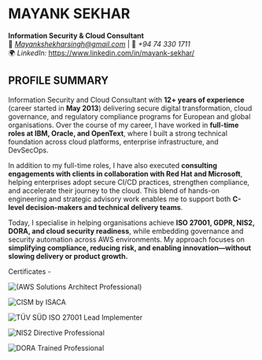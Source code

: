 # **MAYANK SEKHAR**
**Information Security & Cloud Consultant**  
📧 *Mayankshekharsingh@gmail.com* | 📱 *+94 74 330 1711*  
🌍 *LinkedIn:* https://www.linkedin.com/in/mayank-sekhar/

## **PROFILE SUMMARY**
Information Security and Cloud Consultant with **12+ years of experience** (career started in **May 2013**) delivering secure digital transformation, cloud governance, and regulatory compliance programs for European and global organisations. Over the course of my career, I have worked in **full-time roles at IBM, Oracle, and OpenText**, where I built a strong technical foundation across cloud platforms, enterprise infrastructure, and DevSecOps.

In addition to my full-time roles, I have also executed **consulting engagements with clients in collaboration with Red Hat and Microsoft**, helping enterprises adopt secure CI/CD practices, strengthen compliance, and accelerate their journey to the cloud. This blend of hands-on engineering and strategic advisory work enables me to support both **C-level decision-makers and technical delivery teams**.

Today, I specialise in helping organisations achieve **ISO 27001, GDPR, NIS2, DORA, and cloud security readiness**, while embedding governance and security automation across AWS environments. My approach focuses on **simplifying compliance, reducing risk, and enabling innovation—without slowing delivery or product growth.**


Certificates - 

![(AWS Solutions Architect Professional)](https://github.com/Mynkskhr/Thinkwerke/blob/8495d2408c2fb5b0ff93c59284348957a6bc2424/AWS%20Certified%20Solutions%20Architect%20-%20Professional%20certificate.jpg)

![CISM by ISACA](https://github.com/Mynkskhr/Thinkwerke/blob/8495d2408c2fb5b0ff93c59284348957a6bc2424/CISM-certification.jpg)


![TÜV SÜD ISO 27001 Lead Implementer](https://github.com/Mynkskhr/Thinkwerke/blob/b627dfb5e3f08c4c57ea5bf364cd635cd5eca09c/ISO%2027001%20%20Mayank%20Sekhar.jpg)


![NIS2 Directive Professional](https://github.com/Mynkskhr/Thinkwerke/blob/8495d2408c2fb5b0ff93c59284348957a6bc2424/Mayank%20Sekhar%20NIS2DTP.jpg)


![DORA Trained Professional](https://github.com/Mynkskhr/Thinkwerke/blob/f98b12f5ee297a7d47c0392acdc0378b5ceb0110/Mayank%20Sekhar%20DORATPro.jpg)


